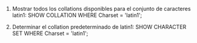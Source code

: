1. Mostrar todos los collations disponibles para el conjunto de caracteres latin1:
SHOW COLLATION WHERE Charset = 'latin1';

2. Determinar el collation predeterminado de latin1:
SHOW CHARACTER SET WHERE Charset = 'latin1';